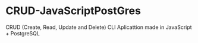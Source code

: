# CRUD-JavaScriptPostGres
CRUD (Create, Read, Update and Delete) CLI Aplicattion made in JavaScript + PostgreSQL
